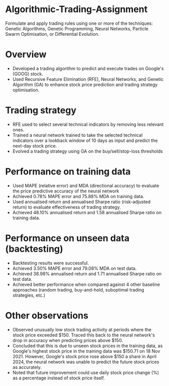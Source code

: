 # Algorithmic-Trading-Assignment
Formulate and apply trading rules using one or more of the techniques: Genetic Algorithms, Genetic Programming, Neural Networks, Particle Swarm Optimisation, or Differential Evolution. 

# Overview
- Developed a trading algorithm to predict and execute trades on Google's (GOOG) stock.
- Used Recursive Feature Elimination (RFE), Neural Networks, and Genetic Algorithm (GA) to enhance stock price prediction and trading strategy optimisation.
# Trading strategy
- RFE used to select several technical indicators by removing less relevant ones.
- Trained a neural network trained to take the selected technical indicators over a lookback window of 10 days as input and predict the next-day stock price.
- Evolved a trading strategy using GA on the buy/sell/stop-loss thresholds 
# Performance on training data
- Used MAPE (relative error) and MDA (directional accuracy) to evaluate the price predictive accuracy of the neural network
- Achieved 0.78% MAPE error and 75.88% MDA on training data.
- Used annualised return and annualised Sharpe ratio (risk-adjusted return) to evaluate effectiveness of trading strategy.
- Achieved 48.10% annualised return and 1.58 annualised Sharpe ratio on training data.
# Performance on unseen data (backtesting)
- Backtesting results were successful.
- Achieved 3.50% MAPE error and 79.08% MDA on test data.
- Achieved 38.98% annualised return and 1.71 annualised Sharpe ratio on test data.
- Achieved better performance when compared against 4 other baseline approaches (random trading, buy-and-hold, suboptimal trading strategies, etc.)
# Other observations
- Observed unusually low stock trading activity at periods where the stock price exceeded $150. Traced this back to the neural network's drop in accuracy when predicting prices above $150.
- Concluded that this is due to unseen stock prices in the training data, as Google's highest stock price in the training data was $150.71 on 18 Nov 2021. However, Google's stock price rose above $150 a share in April 2024, the neural network was unable to predict the future stock prices as accurately.
- Noted that future improvement could use daily stock price change (%) as a percentage instead of stock price itself.
